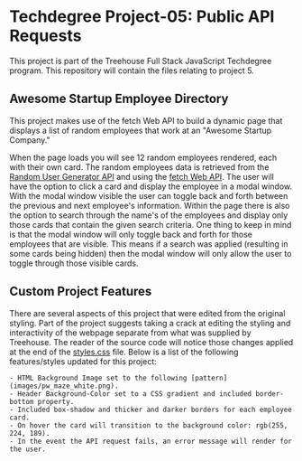 # Techdegree Project-05: Public API Requests

This project is part of the Treehouse Full Stack JavaScript Techdegree program. This repository will contain the files relating to project 5.

## Awesome Startup Employee Directory

This project makes use of the fetch Web API to build a dynamic page that displays a list of random employees that work at an "Awesome Startup Company."

When the page loads you will see 12 random employees rendered, each with their own card. The random employees data is retrieved from the [Random User Generator API](https://randomuser.me/) and using the [fetch Web API](https://developer.mozilla.org/en-US/docs/Web/API/Fetch_API/Using_Fetch). The user will have the option to click a card and display the employee in a modal window. With the modal window visible the user can toggle back and forth between the previous and next employee's information. Within the page there is also the option to search through the name's of the employees and display only those cards that contain the given search criteria. One thing to keep in mind is that the modal window will only toggle back and forth for those employees that are visible. This means if a search was applied (resulting in some cards being hidden) then the modal window will only allow the user to toggle through those visible cards.

## Custom Project Features

There are several aspects of this project that were edited from the original styling. Part of the project suggests taking a crack at editing the styling and interactivity of the webpage separate from what was supplied by Treehouse. The reader of the source code will notice those changes applied at the end of the [styles.css](css/styles.css) file. Below is a list of the following features/styles updated for this project:

    - HTML Background Image set to the following [pattern](images/pw_maze_white.png).
    - Header Background-Color set to a CSS gradient and included border-bottom property.
    - Included box-shadow and thicker and darker borders for each employee card.
    - On hover the card will transition to the background color: rgb(255, 224, 189).
    - In the event the API request fails, an error message will render for the user.
